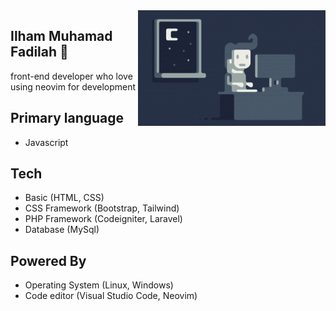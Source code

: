 <img alt="Night Coding" src="https://raw.githubusercontent.com/AVS1508/AVS1508/master/assets/Night-Coding.gif" align="right">

## Ilham Muhamad Fadilah 👋
front-end developer who love using neovim for development

## Primary language
- Javascript

## Tech
- Basic (HTML, CSS)
- CSS Framework (Bootstrap, Tailwind)
- PHP Framework (Codeigniter, Laravel)
- Database (MySql)

## Powered By
- Operating System (Linux, Windows)
- Code editor (Visual Studio Code, Neovim)
